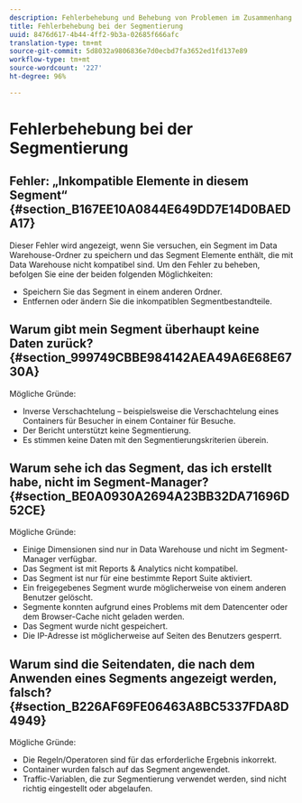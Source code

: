 ```yaml
---
description: Fehlerbehebung und Behebung von Problemen im Zusammenhang mit Segmenten.
title: Fehlerbehebung bei der Segmentierung
uuid: 8476d617-4b44-4ff2-9b3a-02685f666afc
translation-type: tm+mt
source-git-commit: 5d8032a9806836e7d0ecbd7fa3652ed1fd137e89
workflow-type: tm+mt
source-wordcount: '227'
ht-degree: 96%

---
```



# Fehlerbehebung bei der Segmentierung

## Fehler: „Inkompatible Elemente in diesem Segment“ {#section_B167EE10A0844E649DD7E14D0BAEDA17}

Dieser Fehler wird angezeigt, wenn Sie versuchen, ein Segment im Data Warehouse-Ordner zu speichern und das Segment Elemente enthält, die mit Data Warehouse nicht kompatibel sind. Um den Fehler zu beheben, befolgen Sie eine der beiden folgenden Möglichkeiten:

* Speichern Sie das Segment in einem anderen Ordner.
* Entfernen oder ändern Sie die inkompatiblen Segmentbestandteile.

## Warum gibt mein Segment überhaupt keine Daten zurück?    {#section_999749CBBE984142AEA49A6E68E6730A}

Mögliche Gründe:

* Inverse Verschachtelung – beispielsweise die Verschachtelung eines Containers für Besucher in einem Container für Besuche.
* Der Bericht unterstützt keine Segmentierung.
* Es stimmen keine Daten mit den Segmentierungskriterien überein.

## Warum sehe ich das Segment, das ich erstellt habe, nicht im Segment-Manager?    {#section_BE0A0930A2694A23BB32DA71696D52CE}

Mögliche Gründe:

* Einige Dimensionen sind nur in Data Warehouse und nicht im Segment-Manager verfügbar.
* Das Segment ist mit Reports &amp; Analytics nicht kompatibel.
* Das Segment ist nur für eine bestimmte Report Suite aktiviert.
* Ein freigegebenes Segment wurde möglicherweise von einem anderen Benutzer gelöscht.
* Segmente konnten aufgrund eines Problems mit dem Datencenter oder dem Browser-Cache nicht geladen werden.
* Das Segment wurde nicht gespeichert.
* Die IP-Adresse ist möglicherweise auf Seiten des Benutzers gesperrt.

## Warum sind die Seitendaten, die nach dem Anwenden eines Segments angezeigt werden, falsch?    {#section_B226AF69FE06463A8BC5337FDA8D4949}

Mögliche Gründe:

* Die Regeln/Operatoren sind für das erforderliche Ergebnis inkorrekt.
* Container wurden falsch auf das Segment angewendet.
* Traffic-Variablen, die zur Segmentierung verwendet werden, sind nicht richtig eingestellt oder abgelaufen.


